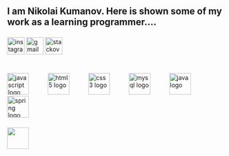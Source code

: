 <h2 align="left">I am Nikolai Kumanov. Here is shown some of my work as a learning programmer....</h2>

###

<div align="left">
  <img src="https://img.shields.io/static/v1?message=Instagram&logo=instagram&label=&color=2e2e2e&logoColor=white&labelColor=&style=for-the-badge" height="40" alt="instagram logo" />
  <img src="https://img.shields.io/static/v1?message=Gmail&logo=gmail&label=&color=2e2e2e&logoColor=white&labelColor=&style=for-the-badge" height="40" alt="gmail logo"  />
  <img src="https://img.shields.io/static/v1?message=Stackoverflow&logo=stackoverflow&label=&color=2e2e2e&logoColor=white&labelColor=&style=for-the-badge" height="40" alt="stackoverflow logo"  />
</div>

###

<br clear="both">

<div>
  
  <img src="https://cdn.jsdelivr.net/gh/devicons/devicon/icons/javascript/javascript-original.svg" height="50" alt="javascript logo" />
  <img width="36" />
  <img src="https://cdn.jsdelivr.net/gh/devicons/devicon/icons/html5/html5-original.svg" height="50" alt="html5 logo"  />
  <img width="36" />
  <img src="https://cdn.jsdelivr.net/gh/devicons/devicon/icons/css3/css3-original.svg" height="50" alt="css3 logo"  />
  <img width="36" />
  <img src="https://cdn.jsdelivr.net/gh/devicons/devicon/icons/mysql/mysql-original.svg" height="50" alt="mysql logo"  />
  <img width="36" />
  <img src="https://cdn.jsdelivr.net/gh/devicons/devicon/icons/java/java-original.svg" height="50" alt="java logo"  />
  <img width="36" />
  <img src="https://cdn.jsdelivr.net/gh/devicons/devicon/icons/spring/spring-original.svg" height="50" alt="spring logo"  />
</div>

###

<img  height="50" src="https://user-images.githubusercontent.com/74038190/212284158-e840e285-664b-44d7-b79b-e264b5e54825.gif"  />

###
